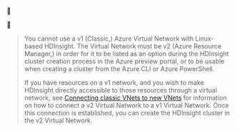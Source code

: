<!-- not suitable for Mooncake -->


<!-- not suitable for Mooncake -->


> You cannot use a v1 (Classic,) Azure Virtual Network with Linux-based HDInsight. The Virtual Network must be v2 (Azure Resource Manager,) in order for it to be listed as an option during the HDInsight cluster creation process in the Azure preview portal, or to be usable when creating a cluster from the Azure CLI or Azure PowerShell.
> 
> If you have resources on a v1 network, and you wish to make HDInsight directly accessible to those resources through a virtual network, see [Connecting classic VNets to new VNets](/documentation/articles/virtual-networks-arm-asm-s2s/) for information on how to connect a v2 Virtual Network to a v1 Virtual Network. Once this connection is established, you can create the HDInsight cluster in the v2 Virtual Network.